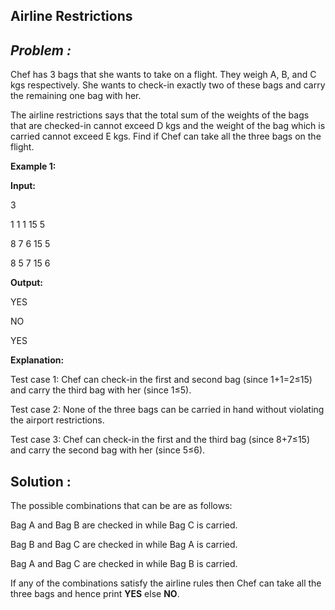 ## Airline Restrictions

  

***Problem :*** 
-----------

Chef has 3 bags that she wants to take on a flight. They weigh A, B, and C kgs respectively. She wants to check-in exactly two of these bags and carry the remaining one bag with her.

  

The airline restrictions says that the total sum of the weights of the bags that are checked-in cannot exceed D kgs and the weight of the bag which is carried cannot exceed E kgs. Find if Chef can take all the three bags on the flight.

  

**Example 1:**

  

**Input:**

3

1 1 1 15 5

8 7 6 15 5

8 5 7 15 6

  

**Output:**

YES

NO

YES

  

**Explanation:**

Test case 1: Chef can check-in the first and second bag (since 1+1=2≤15) and carry the third bag with her (since 1≤5).

  

Test case 2: None of the three bags can be carried in hand without violating the airport restrictions.

  

Test case 3: Chef can check-in the first and the third bag (since 8+7≤15) and carry the second bag with her (since 5≤6).

  

## Solution :

The possible combinations that can be are as follows:

  

Bag A and Bag B are checked in while Bag C is carried.

Bag B and Bag C are checked in while Bag A is carried.

Bag A and Bag C are checked in while Bag B is carried.

  

If any of the combinations satisfy the airline rules then Chef can take all the three bags and hence print **YES** else **NO**.